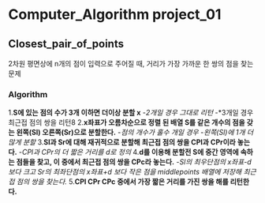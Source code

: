 # Computer_Algorithm project_01
## Closest_pair_of_points
2차원 평면상에 n개의 점이 입력으로 주어질 때, 거리가 가장 가까운 한 쌍의 점을 찾는 문제
### Algorithm
 1.**S에 있는 점의 수가 3개 이하면 더이상 분할 x**
  -*2개일 경우 그대로 리턴*
  -*3개일 경우 최근접 점의 쌍을 리턴8
 2.**x좌표가 오름차순으로 정렬 된 배열 S를 같은 개수의 점을 갖는 왼쪽(Sl) 오른쪽(Sr)으로 분할한다.**
  -*점의 개수가 홀수 개일 경우*
  -*왼쪽(Sl)에 1개 더 많게 분할*
 3.**Sl과 Sr에 대해 재귀적으로 분할해 최근접 점의 쌍을 CPl과 CPr이라 놓는다.**
  -*CPl과 CPr의 더 짧은 거리를 d로 정의*
 4.**d를 이용해 분할전 S에 중간 영역에 속하는 점들을 찾고, 이 중에서 최근접 점의 쌍을 CPc라 놓는다.**
  -*Sl의 최우단점의 x좌표-d 보다 크고 Sr의 최좌단점의 x좌표+d 보다 작은 점을 middlepoints 배열에 저장해 최근접 점의 쌍을 찾는다.*
 5.**CPl CPr CPc 중에서 가장 짧은 거리를 가진 쌍을 해를 리턴한다.**
